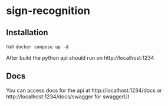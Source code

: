 # sign-recognition

## Installation

run `docker compose up -d` 

After build the python api should run on http://localhost:1234

## Docs

You can access docs for the api at http://localhost:1234/docs or http://localhost:1234/docs/swagger for swaggerUI